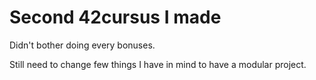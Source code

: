 # Second 42cursus I made

Didn't bother doing every bonuses.

Still need to change few things I have in mind to have a modular project.
